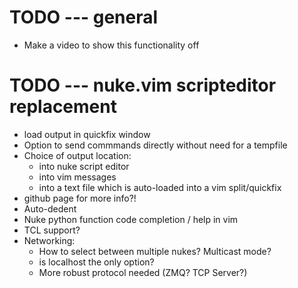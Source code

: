 # TODO --- general
* Make a video to show this functionality off

# TODO --- nuke.vim scripteditor replacement
* load output in quickfix window
* Option to send commmands directly without need for a tempfile
* Choice of output location:
    * into nuke script editor
    * into vim messages
    * into a text file which is auto-loaded into a vim split/quickfix
* github page for more info?!
* Auto-dedent
* Nuke python function code completion / help in vim
* TCL support?
* Networking:
    * How to select between multiple nukes?  Multicast mode?
    * is localhost the only option?
    * More robust protocol needed (ZMQ?  TCP Server?)
